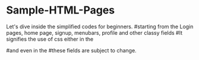 # Sample-HTML-Pages
Let's dive inside the simplified codes for beginners. 
#starting from the Login pages, home page, signup, menubars, profile and other classy fields
#It signifies the use of css either in the <head></head>

#and even in the <title></title>
#these fields are subject to change.
